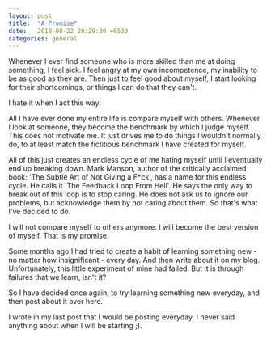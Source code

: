 ```yaml
---
layout: post
title:  "A Promise"
date:   2018-08-22 20:29:30 +0530
categories: general
---
```


Whenever I ever find someone who is more skilled than me at doing something, I feel sick. I feel angry at my own incompetence, my inability to be as good as they are. Then just to feel good about myself, I start looking for their shortcomings, or things I can do that they can't.

I hate it when I act this way. 

All I have ever done my entire life is compare myself with others. Whenever I look at someone, they become the benchmark by which I judge myself. This does not motivate me. It just drives me to do things I wouldn't normally do, to at least match the fictitious benchmark I have created for myself.

All of this just creates an endless cycle of me hating myself until I eventually end up breaking down. Mark Manson, author of the critically acclaimed book: 'The Subtle Art of Not Giving a F*ck', has a name for this endless cycle. He calls it 'The Feedback Loop From Hell'. He says the only way to break out of this loop is to stop caring. He does not ask us to ignore our problems, but acknowledge them by not caring about them. So that's what I've decided to do.

I will not compare myself to others anymore. I will become the best version of myself. That is my promise.

Some months ago I had tried to create a habit of learning something new - no matter how insignificant - every day. And then write about it on my blog. Unfortunately, this little experiment of mine had failed. But it is through failures that we learn, isn't it?

So I have decided once again, to try learning something new everyday, and then post about it over here.

I wrote in my last post that I would be posting everyday. I never said anything about when I will be starting ;). 